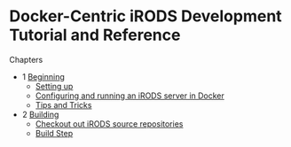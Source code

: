 # Docker-Centric iRODS Development Tutorial and Reference

Chapters
  - 1 [Beginning](./Chapter_01.md)
    * [Setting up](./Chapter_01.md#a-setting-up)
    * [Configuring and running an iRODS server in Docker](./Chapter_01.md#configuring-and-running-an-irods-server-in-docker)
    * [Tips and Tricks](./Chapter_01.md#tips-and-tricks)
  - 2 [Building](./Chapter_02.md)
    * [Checkout out iRODS source repositories](./Chapter_02.md#checking-out-irods-source-repositories)
    * [Build Step](./Chapter_02.md#build-step)

